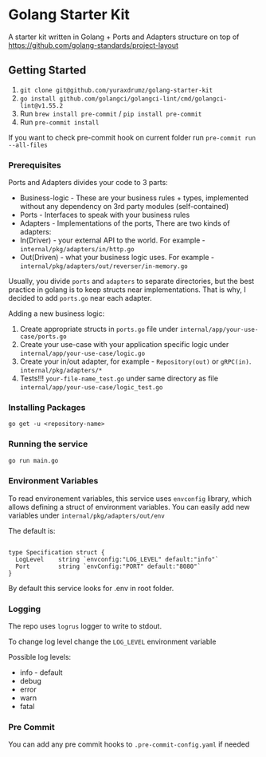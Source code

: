 # Golang Starter Kit

A starter kit written in Golang + Ports and Adapters structure on top of <https://github.com/golang-standards/project-layout>

## Getting Started

  1. `git clone git@github.com/yuraxdrumz/golang-starter-kit`
  2. `go install github.com/golangci/golangci-lint/cmd/golangci-lint@v1.55.2`
  3. Run `brew install pre-commit` / `pip install pre-commit`
  4. Run `pre-commit install`

If you want to check pre-commit hook on current folder run `pre-commit run --all-files`

### Prerequisites

Ports and Adapters divides your code to 3 parts:

- Business-logic - These are your business rules + types, implemented without any dependency on 3rd party modules (self-contained)
- Ports - Interfaces to speak with your business rules
- Adapters - Implementations of the ports, There are two kinds of adapters:
- In(Driver) - your external API to the world. For example - `internal/pkg/adapters/in/http.go`
- Out(Driven) - what your business logic uses. For example - `internal/pkg/adapters/out/reverser/in-memory.go`

Usually, you divide `ports` and `adapters` to separate directories, but the best practice in golang is to keep structs near implementations. That is why, I decided to add `ports.go` near each adapter.

Adding a new business logic:

  1. Create appropriate structs in `ports.go` file under `internal/app/your-use-case/ports.go`
  2. Create your use-case with your application specific logic under `internal/app/your-use-case/logic.go`
  3. Create your in/out adapter, for example - `Repository(out)` or `gRPC(in)`. `internal/pkg/adapters/*`
  4. Tests!!! `your-file-name_test.go` under same directory as file `internal/app/your-use-case/logic_test.go`

### Installing Packages

```golang
go get -u <repository-name>
```

### Running the service

```bash
go run main.go
```

### Environment Variables

To read environement variables, this service uses `envconfig` library, which allows defining a struct of environment variables. You can easily add new variables under `internal/pkg/adapters/out/env`

The default is:

```golang

type Specification struct {
  LogLevel    string `envconfig:"LOG_LEVEL" default:"info"`
  Port        string `envConfig:"PORT" default:"8080"`
}

```

By default this service looks for .env in root folder.

### Logging

The repo uses `logrus` logger to write to stdout.

To change log level change the `LOG_LEVEL` environment variable

Possible log levels:

- info - default
- debug
- error
- warn
- fatal


### Pre Commit

You can add any pre commit hooks to `.pre-commit-config.yaml` if needed
